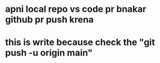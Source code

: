 # apni local repo vs code pr bnakar github pr push krena


# this is write because check the "git push -u origin main"
